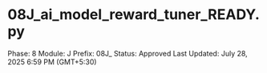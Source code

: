 # 08J_ai_model_reward_tuner_READY.py

Phase: 8
Module: J
Prefix: 08J_
Status: Approved
Last Updated: July 28, 2025 6:59 PM (GMT+5:30)